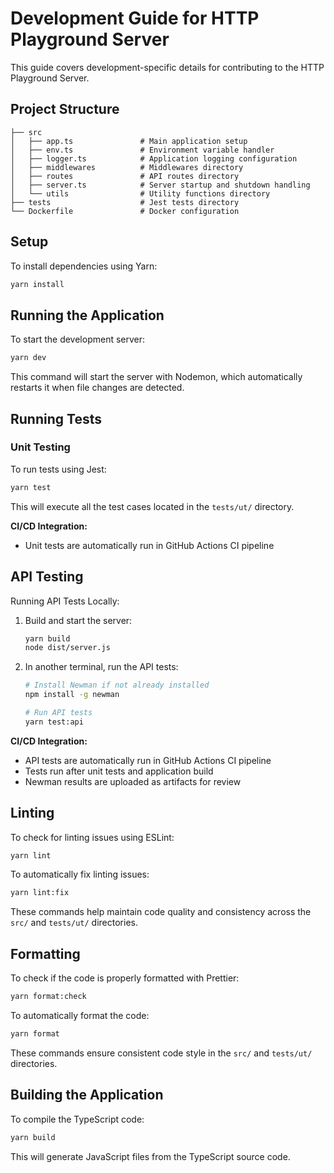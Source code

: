 # Development Guide for HTTP Playground Server

This guide covers development-specific details for contributing to the HTTP Playground Server.

## Project Structure

```
├── src
│   ├── app.ts               # Main application setup
│   ├── env.ts               # Environment variable handler
│   ├── logger.ts            # Application logging configuration
│   ├── middlewares          # Middlewares directory
│   ├── routes               # API routes directory
│   ├── server.ts            # Server startup and shutdown handling
│   └── utils                # Utility functions directory
├── tests                    # Jest tests directory
└── Dockerfile               # Docker configuration
```

## Setup

To install dependencies using Yarn:

```bash
yarn install
```

## Running the Application

To start the development server:

```bash
yarn dev
```

This command will start the server with Nodemon, which automatically restarts it when file changes are detected.

## Running Tests

### Unit Testing

To run tests using Jest:

```bash
yarn test
```

This will execute all the test cases located in the `tests/ut/` directory.

**CI/CD Integration:**
- Unit tests are automatically run in GitHub Actions CI pipeline

## API Testing

Running API Tests Locally:

1. Build and start the server:
   ```bash
   yarn build
   node dist/server.js
   ```

2. In another terminal, run the API tests:
   ```bash
   # Install Newman if not already installed
   npm install -g newman

   # Run API tests
   yarn test:api
   ```

**CI/CD Integration:**
- API tests are automatically run in GitHub Actions CI pipeline
- Tests run after unit tests and application build
- Newman results are uploaded as artifacts for review

## Linting

To check for linting issues using ESLint:

```bash
yarn lint
```

To automatically fix linting issues:

```bash
yarn lint:fix
```

These commands help maintain code quality and consistency across the `src/` and `tests/ut/` directories.

## Formatting

To check if the code is properly formatted with Prettier:

```bash
yarn format:check
```

To automatically format the code:

```bash
yarn format
```

These commands ensure consistent code style in the `src/` and `tests/ut/` directories.

## Building the Application

To compile the TypeScript code:

```bash
yarn build
```

This will generate JavaScript files from the TypeScript source code.
